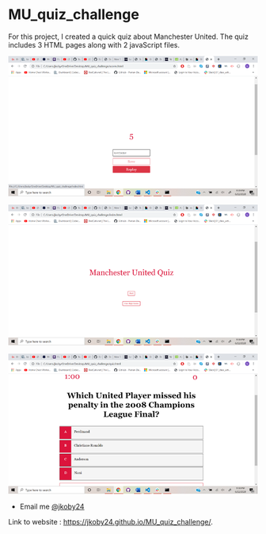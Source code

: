 # MU_quiz_challenge

For this project, I created a quick quiz about Manchester United. The quiz includes 3 HTML pages along with 2 javaScript files. 

![](/assets/images/screenshot7.png)

![](/assets/images/screenshot8.png)

![](/assets/images/screenshot9.png)

* Email me [@jkoby24](http://github.com/jkoby24 "Visit me on GitHub")

Link to website : https://jkoby24.github.io/MU_quiz_challenge/.

